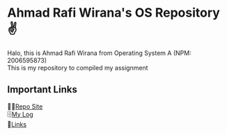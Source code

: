 # Ahmad Rafi Wirana's OS Repository ✌️
Halo, this is Ahmad Rafi Wirana from Operating System A (NPM: 2006595873) \
This is my repository to compiled my assignment

## Important Links
🧑‍💻[Repo Site](https://ahmadrafidev.github.io/os212/) \
🗄[My Log](https://ahmadrafidev.github.io/os212/TXT/mylog.txt) \
🔗[Links](https://ahmadrafidev.github.io/os212/links)
